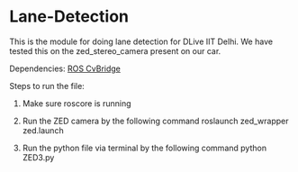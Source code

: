 # Lane-Detection
This is the module for doing lane detection for DLive IIT Delhi. We have tested this on the zed_stereo_camera present on our car.

Dependencies:
[ROS CvBridge](http://wiki.ros.org/cv_bridge)

Steps to run the file: 
1) Make sure roscore is running

2) Run the ZED camera by the following command
   roslaunch zed_wrapper zed.launch
   
3) Run the python file via terminal by the following command
   python ZED3.py
   

